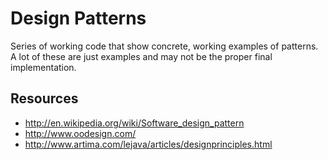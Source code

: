 Design Patterns
===============

Series of working code that show concrete, working examples of patterns. A lot of
these are just examples and may not be the proper final implementation.

Resources
---------

 * http://en.wikipedia.org/wiki/Software_design_pattern
 * http://www.oodesign.com/
 * http://www.artima.com/lejava/articles/designprinciples.html
